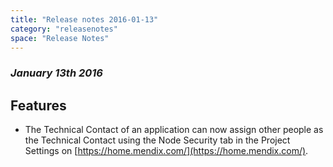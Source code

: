 ```yaml
---
title: "Release notes 2016-01-13"
category: "releasenotes"
space: "Release Notes"
---
```



### _January 13th 2016_

## Features

*   The Technical Contact of an application can now assign other people as the Technical Contact using the Node Security tab in the Project Settings on [https://home.mendix.com/](https://home.mendix.com/).